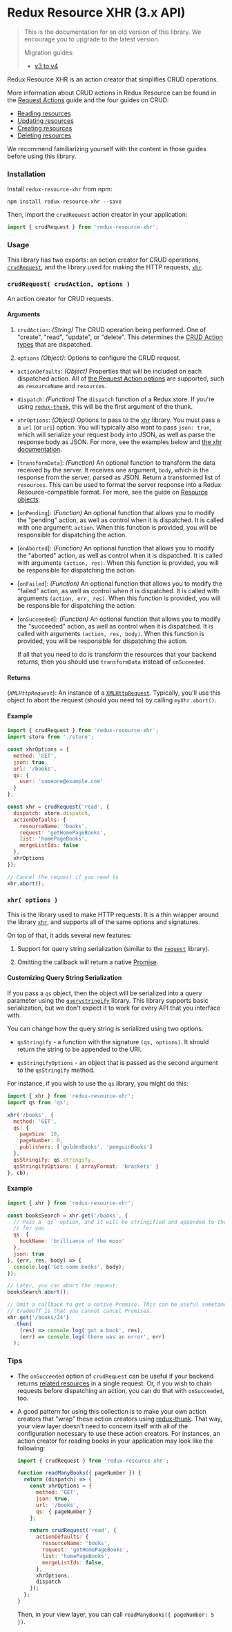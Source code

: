 # Redux Resource XHR (3.x API)

> This is the documentation for an old version of this library. We encourage you to upgrade
> to the latest version.
>
> Migration guides:
> - [v3 to v4](https://github.com/jamesplease/redux-resource/blob/master/packages/redux-resource-xhr/docs/migration-guides/3-to-4.md)

Redux Resource XHR is an action creator that simplifies CRUD operations.

More information about CRUD actions in Redux Resource can be
found in the [Request Actions](/docs/requests/request-actions.md) guide and the four
guides on CRUD:

- [Reading resources](/docs/requests/reading-resources.md)
- [Updating resources](/docs/requests/updating-resources.md)
- [Creating resources](/docs/requests/creating-resources.md)
- [Deleting resources](/docs/requests/deleting-resources.md)

We recommend familiarizing yourself with the content in those guides before using
this library.

### Installation

Install `redux-resource-xhr` from npm:

`npm install redux-resource-xhr --save`

Then, import the `crudRequest` action creator in your application:

```js
import { crudRequest } from 'redux-resource-xhr';
```

### Usage

This library has two exports: an action creator for CRUD operations, [`crudRequest`](#crudrequest-options-),
and the library used for making the HTTP requests, [`xhr`](#xhr-options-).

### `crudRequest( crudAction, options )`

An action creator for CRUD requests.

#### Arguments

1. `crudAction`: *(String)* The CRUD operation being performed. One of "create",
  "read", "update", or "delete". This determines the
  [CRUD Action types](/docs/api-reference/action-types.md) that are dispatched.

1. `options` *(Object)*: Options to configure the CRUD request.

  * `actionDefaults`: *(Object)* Properties that will be included on each dispatched
    action. All of [the Request Action options](/docs/requests/request-actions.md) are
    supported, such as `resourceName` and `resources`.

  * `dispatch`: *(Function)* The `dispatch` function of a Redux store. If you're using
    [`redux-thunk`]((https://github.com/gaearon/redux-thunk)), this will be the first
    argument of the thunk.

  * `xhrOptions`: *(Object)* Options to pass to the [`xhr`](#xhr-options-) library.
    You must pass a a `url` (or `uri`) option. You will typically also want to pass
    `json: true`, which will serialize your request body into JSON, as well as
    parse the response body as JSON. For more, see the examples below and
    [the xhr documentation](https://github.com/naugtur/xhr).

  * [`transformData`]: *(Function)* An optional function to transform the data
    received by the server. It receives one argument, `body`, which is the
    response from the server, parsed as JSON. Return a transformed list of
    `resources`. This can be used to format the server response into a
    Redux Resource-compatible format. For more, see the guide on
    [Resource objects](/docs/resources/resource-objects.md).

  * [`onPending`]: *(Function)* An optional function that allows you to modify
    the "pending" action, as well as control when it is dispatched. It is called
    with one argument: `action`. When this function is provided, you will be
    responsible for dispatching the action.

  * [`onAborted`]: *(Function)* An optional function that allows you to modify
    the "aborted" action, as well as control when it is dispatched. It is called
    with arguments `(action, res)`. When this function is provided, you will be
    responsible for dispatching the action.

  * [`onFailed`]: *(Function)* An optional function that allows you to modify
    the "failed" action, as well as control when it is dispatched. It is called
    with arguments `(action, err, res)`. When this function is provided, you will be
    responsible for dispatching the action.

  * [`onSucceeded`]: *(Function)* An optional function that allows you to modify
    the "succeeded" action, as well as control when it is dispatched. It is called
    with arguments `(action, res, body)`. When this function is provided, you will be
    responsible for dispatching the action.

    If all that you need to do is transform the resources that your backend returns,
    then you should use `transformData` instead of `onSuceeded`.

#### Returns

(*`XMLHttpRequest`*): An instance of a
[`XMLHttpRequest`](https://developer.mozilla.org/en-US/docs/Web/API/XMLHttpRequest).
Typically, you'll use this object to abort the request (should you need to) by
calling `myXhr.abort()`.

#### Example

```js
import { crudRequest } from 'redux-resource-xhr';
import store from './store';

const xhrOptions = {
  method: 'GET',
  json: true,
  url: '/books',
  qs: {
    user: 'someone@example.com'
  }
};

const xhr = crudRequest('read', {
  dispatch: store.dispatch,
  actionDefaults: {
    resourceName: 'books',
    request: 'getHomePageBooks',
    list: 'homePageBooks',
    mergeListIds: false
  },
  xhrOptions
});

// Cancel the request if you need to
xhr.abort();
```

### `xhr( options )`

This is the library used to make HTTP requests. It is a thin wrapper around the
library [`xhr`](https://github.com/naugtur/xhr), and supports all of the same
options and signatures.

On top of that, it adds several new features:

1. Support for query string serialization (similar to the [`request`](https://github.com/request/request#requestoptions-callback) library).

2. Omitting the callback will return a native
  [Promise](https://developer.mozilla.org/en-US/docs/Web/JavaScript/Reference/Global_Objects/Promise).

#### Customizing Query String Serialization

If you pass a `qs` object, then the object will be serialized into a query parameter
using the [`querystringify`](https://www.npmjs.com/package/querystringify) library. This
library supports basic serialization, but we don't expect it to work for every API that
you interface with.

You can change how the query string is serialized using two options:

- `qsStringify` - a function with the signature `(qs, options)`. It should return
  the string to be appended to the URI.

- `qsStringifyOptions` - an object that is passed as the second argument to the `qsStringify`
  method.

For instance, if you wish to use the `qs` library, you might do this:

```js
import { xhr } from 'redux-resource-xhr';
import qs from 'qs';

xhr('/books', {
  method: 'GET',
  qs: {
    pageSize: 10,
    pageNumber: 0,
    publishers: ['goldenBooks', 'penguinBooks']
  },
  qsStringify: qs.stringify,
  qsStringifyOptions: { arrayFormat: 'brackets' }
}, cb);
```

#### Example

```js
import { xhr } from 'redux-resource-xhr';

const booksSearch = xhr.get('/books', {
  // Pass a `qs` option, and it will be stringified and appended to the URL
  // for you
  qs: {
    bookName: 'brilliance of the moon'
  },
  json: true
}, (err, res, body) => {
  console.log('Got some books', body);
});

// Later, you can abort the request:
booksSearch.abort();

// Omit a callback to get a native Promise. This can be useful sometimes, but the
// tradeoff is that you cannot cancel Promises.
xhr.get('/books/24')
  .then(
    (res) => console.log('got a book', res),
    (err) => console.log('there was an error', err)
  );
```

### Tips

- The `onSucceeded` option of `crudRequest` can be useful if your backend returns
  [related resources](docs/recipes/related-resources.md) in a single request. Or,
  if you wish to chain requests before dispatching an action, you can do that with
  `onSucceeded`, too.

- A good pattern for using this collection is to make your own action creators
  that "wrap" these action creators using
  [redux-thunk](https://github.com/gaearon/redux-thunk). That way, your view layer
  doesn't need to concern itself with all of the configuration necessary to use
  these action creators. For instances, an action creator for reading books in
  your application may look like the following:

  ```js
  import { crudRequest } from 'redux-resource-xhr';

  function readManyBooks({ pageNumber }) {
    return (dispatch) => {
      const xhrOptions = {
        method: 'GET',
        json: true,
        url: '/books',
        qs: { pageNumber }
      };

      return crudRequest('read', {
        actionDefaults: {
          resourceName: 'books',
          request: 'getHomePageBooks',
          list: 'homePageBooks',
          mergeListIds: false,
        },
        xhrOptions,
        dispatch
      });
    };
  }
  ```

  Then, in your view layer, you can call `readManyBooks({ pageNumber: 5 })`.